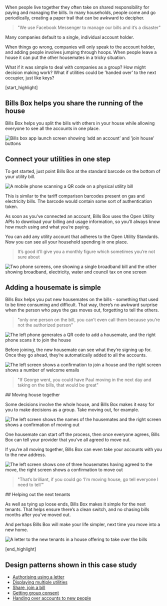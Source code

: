 
When people live together they often take on shared responsibility for paying and managing the bills. In many households, people come and go periodically, creating a paper trail that can be awkward to decipher.

<blockquote>
"We use Facebook Messenger to manage our bills and it’s a disaster"
</blockquote>

Many companies default to a single, individual account holder.

When things go wrong, companies will only speak to the account holder, and adding people involves jumping through hoops. When people leave a house it can put the other housemates in a tricky situation.

What if it was simple to deal with companies as a group? How might decision making work? What if utilities could be &rsquo;handed over&rsquo; to the next occupier, just like keys?

[start_highlight]

## Bills Box helps you share the running of the house

Bills Box helps you split the bills with others in your house while allowing everyone to see all the accounts in one place.

![Bills box app launch screen showing &rsquo;add an account&rsquo; and &rsquo;join house&rsquo; buttons](https://s3-eu-west-1.amazonaws.com/projectsbyif.com/longform/openapis.projectsbyif.com/bills-box-v3-1.png)


## Connect your utilities in one step

To get started, just point Bills Box at the standard barcode on the bottom of your utility bill.

![A mobile phone scanning a QR code on a physical utility bill](https://s3-eu-west-1.amazonaws.com/projectsbyif.com/longform/openapis.projectsbyif.com/bills-box-v3-2.png)

<p class="narrator">This is similar to the tariff comparison barcodes present on gas and electricity bills. The barcode would contain some sort of authentication token.</p>


As soon as you&rsquo;ve connected an account, Bills Box uses the Open Utility APIs to download your billing and usage information, so you&rsquo;ll always know how much using and what you&rsquo;re paying.

You can add any utility account that adheres to the Open Utility Standards. Now you can see all your household spending in one place.

<blockquote>It’s good it’ll give you a monthly figure which sometimes you’re not sure about</blockquote>

![Two phone screens, one showing a single broadband bill and the other showing broadband, electricity, water and council tax on one screen](https://s3-eu-west-1.amazonaws.com/projectsbyif.com/longform/openapis.projectsbyif.com/bills-box-v3-3.png)


## Adding a housemate is simple

Bills Box helps you put new housemates on the bills - something that used to be time consuming and difficult. That way, there&rsquo;s no awkward surprise when the person who pays the gas moves out, forgetting to tell the others.

<blockquote>"only one person on the bill, you can’t even call them because you’re not the authorized person"
</blockquote>

![The left phone generates a QR code to add a housemate, and the right phone scans it to join the house](https://s3-eu-west-1.amazonaws.com/projectsbyif.com/longform/openapis.projectsbyif.com/bills-box-v3-4.png)

Before joining, the new housemate can see what they&rsquo;re signing up for. Once they go ahead, they&rsquo;re automatically added to all the accounts.

![The left screen shows a confirmation to join a house and the right screen shows a number of welcome emails](https://s3-eu-west-1.amazonaws.com/projectsbyif.com/longform/openapis.projectsbyif.com/bills-box-v3-5.png)


<blockquote>"If George went, you could have Paul moving in the next day and taking on the bills, that would be great"</blockquote>
## Moving house together

Some decisions involve the whole house, and Bills Box makes it easy for you to make decisions as a group. Take moving out, for example.

![The left screen shows the names of the housemates and the right screen shows a confirmation of moving out](https://s3-eu-west-1.amazonaws.com/projectsbyif.com/longform/openapis.projectsbyif.com/bills-box-v3-6.png)

One housemate can start off the process, then once everyone agrees, Bills Box can tell your provider that you&rsquo;ve all agreed to move out.

If you&rsquo;re all moving together, Bills Box can even take your accounts with you to the new address.

![The left screen shows one of three housemates having agreed to the move, the right screen shows a confirmation to move out](https://s3-eu-west-1.amazonaws.com/projectsbyif.com/longform/openapis.projectsbyif.com/bills-box-v3-7.png)

<blockquote>"That’s brilliant, if you could go ‘I’m moving house, go tell everyone I need to tell’"</blockquote>
## Helping out the next tenants

As well as tying up loose ends, Bills Box makes it simple for the next tenants. That helps ensure there&rsquo;s a clean switch, and no chasing bills months after you&rsquo;ve moved out.

And perhaps Bills Box will make your life simpler, next time you move into a new home.

![A letter to the new tenants in a house offering to take over the bills](https://s3-eu-west-1.amazonaws.com/projectsbyif.com/longform/openapis.projectsbyif.com/new-tenants-letter-1.png)

[end_highlight]

## Design patterns shown in this case study

* [Authorising using a letter](/appendix-design-patterns-in-these-case-studies#authorisingusingaletter)
* [Displaying multiple utilities](/appendix-design-patterns-in-these-case-studies#displayingmultipleutilities)
* [Share, join a bill](/appendix-design-patterns-in-these-case-studies#sharejoinabill)
* [Getting group consent](/appendix-design-patterns-in-these-case-studies#gettinggroupconsent)
* [Handing over accounts to new people](/appendix-design-patterns-in-these-case-studies#handingoveraccountstonewpeople)
